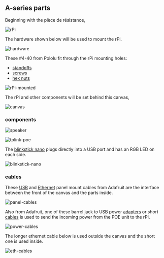 ## A-series parts

Beginning with the pièce de résistance,

![rPi](images/rPi.jpg)

The hardware shown below will be used to mount the rPi.

![hardware](images/hardware.jpg)

These #4-40 from Pololu fit through the rPi mounting holes:

* [standoffs](https://www.pololu.com/product/1949)
* [screws](https://www.pololu.com/product/1961)
* [hex nuts](https://www.pololu.com/product/1068)

![rPi-mounted](images/rPi-mounted.jpg)

The rPi and other components will be set behind this canvas,

![canvas](images/canvas.jpg)

### components

![speaker](images/speaker.jpg)

![tplink-poe](images/tplink-poe.jpg)

The [blinkstick nano](https://www.blinkstick.com/products/blinkstick-nano) plugs directly into a USB port and has an RGB LED on each side.

![blinkstick-nano](images/blinkstick-nano.jpg)

### cables

These [USB](https://www.adafruit.com/products/908) and [Ethernet](https://www.adafruit.com/products/909) panel mount cables from Adafruit are the interface between the front of the canvas and the parts inside.

![panel-cables](images/panel-cables.jpg)

Also from Adafruit, one of these barrel jack to USB power [adapters](https://www.adafruit.com/products/2789) or short [cables](https://www.adafruit.com/products/2727) is used to send the incoming power from the POE unit to the rPi.

![power-cables](images/power-cables.jpg)

The longer ethernet cable below is used outside the canvas and the short one is used inside.

![eth-cables](images/eth-cables.jpg)


